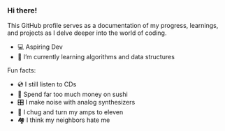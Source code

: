 ### Hi there!

This GitHub profile serves as a documentation of my progress, learnings, and projects as I delve deeper into the world of coding.

- 💻 Aspiring Dev
- 🌱 I’m currently learning algorithms and data structures
  
Fun facts:
- 💿 I still listen to CDs
- 🍣 Spend far too much money on sushi 
- 🎛 I make noise with analog synthesizers
- 🎸 I chug and turn my amps to eleven
- 🏘️ I think my neighbors hate me



<!--
**TomaszKaczmarczyk1991/TomaszKaczmarczyk1991** is a ✨ _special_ ✨ repository because its `README.md` (this file) appears on your GitHub profile.

Here are some ideas to get you started:

- 🔭 I’m currently working on ...
- 🌱 I’m currently learning ...
- 👯 I’m looking to collaborate on ...
- 🤔 I’m looking for help with ...
- 💬 Ask me about ...
- 📫 How to reach me: ...
- 😄 Pronouns: ...
- ⚡ Fun fact: ...
-->

